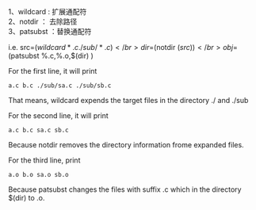 1、wildcard : 扩展通配符 </br>
2、notdir ： 去除路径 </br>
3、patsubst ：替换通配符</br>

i.e.
src=$(wildcard *.c ./sub/*.c) </br>
dir=$(notdir $(src)) </br>
obj=$(patsubst %.c,%.o,$(dir) ) </br>

For the first line, it will print
````
a.c b.c ./sub/sa.c ./sub/sb.c
````
That means, wildcard expends the target files in the directory ./ and ./sub

For the second line, it will print
````
a.c b.c sa.c sb.c
````
Because notdir removes the directory information frome expanded files.

For the third line, print
````
a.o b.o sa.o sb.o
````
Because patsubst changes the files with suffix .c which in the directory $(dir)  to .o.
